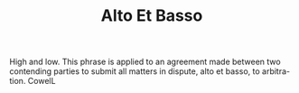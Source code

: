 ---
title: Alto Et Basso
permalink: "/definitions/alto-et-basso.html"
body: High and low. This phrase is applied to an agreement made between two contending
  parties to submit all matters in dispute, alto et basso, to arbitra-tion. CowelL
published_at: '2018-07-07'
layout: post
---